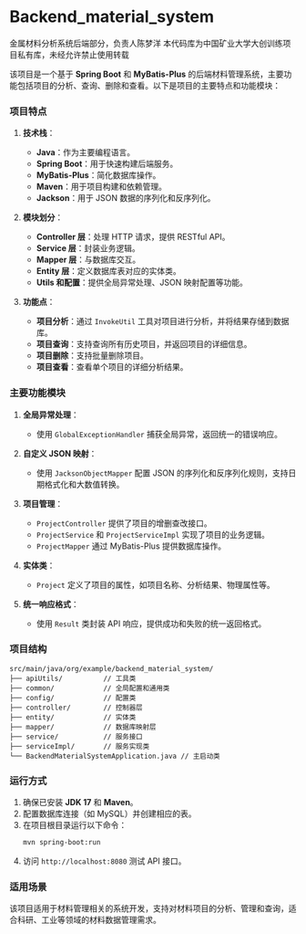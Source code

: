 # Backend_material_system
金属材料分析系统后端部分，负责人陈梦洋
本代码库为中国矿业大学大创训练项目私有库，未经允许禁止使用转载

该项目是一个基于 **Spring Boot** 和 **MyBatis-Plus** 的后端材料管理系统，主要功能包括项目的分析、查询、删除和查看。以下是项目的主要特点和功能模块：

### 项目特点
1. **技术栈**：
   - **Java**：作为主要编程语言。
   - **Spring Boot**：用于快速构建后端服务。
   - **MyBatis-Plus**：简化数据库操作。
   - **Maven**：用于项目构建和依赖管理。
   - **Jackson**：用于 JSON 数据的序列化和反序列化。

2. **模块划分**：
   - **Controller 层**：处理 HTTP 请求，提供 RESTful API。
   - **Service 层**：封装业务逻辑。
   - **Mapper 层**：与数据库交互。
   - **Entity 层**：定义数据库表对应的实体类。
   - **Utils 和配置**：提供全局异常处理、JSON 映射配置等功能。

3. **功能点**：
   - **项目分析**：通过 `InvokeUtil` 工具对项目进行分析，并将结果存储到数据库。
   - **项目查询**：支持查询所有历史项目，并返回项目的详细信息。
   - **项目删除**：支持批量删除项目。
   - **项目查看**：查看单个项目的详细分析结果。

### 主要功能模块
1. **全局异常处理**：
   - 使用 `GlobalExceptionHandler` 捕获全局异常，返回统一的错误响应。

2. **自定义 JSON 映射**：
   - 使用 `JacksonObjectMapper` 配置 JSON 的序列化和反序列化规则，支持日期格式化和大数值转换。

3. **项目管理**：
   - `ProjectController` 提供了项目的增删查改接口。
   - `ProjectService` 和 `ProjectServiceImpl` 实现了项目的业务逻辑。
   - `ProjectMapper` 通过 MyBatis-Plus 提供数据库操作。

4. **实体类**：
   - `Project` 定义了项目的属性，如项目名称、分析结果、物理属性等。

5. **统一响应格式**：
   - 使用 `Result` 类封装 API 响应，提供成功和失败的统一返回格式。

### 项目结构
```
src/main/java/org/example/backend_material_system/
├── apiUtils/          // 工具类
├── common/            // 全局配置和通用类
├── config/            // 配置类
├── controller/        // 控制器层
├── entity/            // 实体类
├── mapper/            // 数据库映射层
├── service/           // 服务接口
├── serviceImpl/       // 服务实现类
└── BackendMaterialSystemApplication.java // 主启动类
```

### 运行方式
1. 确保已安装 **JDK 17** 和 **Maven**。
2. 配置数据库连接（如 MySQL）并创建相应的表。
3. 在项目根目录运行以下命令：
   ```bash
   mvn spring-boot:run
   ```
4. 访问 `http://localhost:8080` 测试 API 接口。

### 适用场景
该项目适用于材料管理相关的系统开发，支持对材料项目的分析、管理和查询，适合科研、工业等领域的材料数据管理需求。
